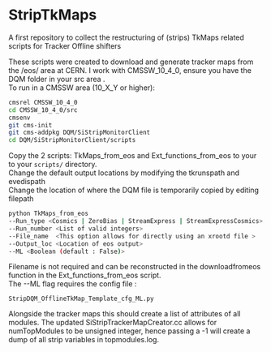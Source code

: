# StripTkMaps
A first repository to collect the restructuring of (strips) TkMaps related scripts for Tracker Offline shifters </br>

These scripts were created to download and generate tracker maps from the /eos/ area at CERN. 
I work with CMSSW_10_4_0, ensure you have the DQM folder in your src area . <br/>
To run in a CMSSW area (10_X_Y or higher):

```bash
cmsrel CMSSW_10_4_0
cd CMSSW_10_4_0/src
cmsenv
git cms-init
git cms-addpkg DQM/SiStripMonitorClient
cd DQM/SiStripMonitorClient/scripts
```
Copy the 2 scripts: TkMaps_from_eos and Ext_functions_from_eos to your to your `scripts/` directory.</br>
Change the default output locations by modifying the tkrunspath and evedispath </br>
Change the location of where the DQM file is temporarily copied by editing filepath </br>
```bash
python TkMaps_from_eos 
--Run_type <Cosmics | ZeroBias | StreamExpress | StreamExpressCosmics> 
--Run_number <List of valid integers> 
--File_name  <This option allows for directly using an xrootd file >
--Output_loc <Location of eos output>
--ML <Boolean (default : False)>
```
Filename is not required and can be reconstructed in the downloadfromeos function in the Ext_functions_from_eos script. <br/>
The --ML flag requires the config file : 
```
StripDQM_OfflineTkMap_Template_cfg_ML.py
```
Alongside the tracker maps this should create a list of attributes of all modules.
The updated	SiStripTrackerMapCreator.cc allows for numTopModules to be unsigned integer, hence passing a -1 will create a dump of all strip variables in topmodules.log.
